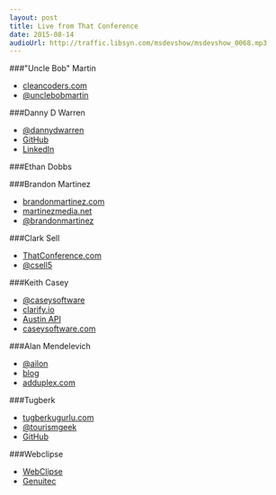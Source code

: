 ```yaml
---
layout: post
title: Live from That Conference
date: 2015-08-14
audioUrl: http://traffic.libsyn.com/msdevshow/msdevshow_0068.mp3
---
```


###"Uncle Bob" Martin

 - [cleancoders.com](http://cleancoders.com)
 - [@unclebobmartin](http://twitter.com/unclebobmartin)

###Danny D Warren

 - [@dannydwarren](https://twitter.com/dannydwarren)
 - [GitHub](https://github.com/dannydwarren)
 - [LinkedIn](https://www.linkedin.com/in/dannydwarren)
 
###Ethan Dobbs

###Brandon Martinez

 - [brandonmartinez.com](http://www.brandonmartinez.com/)
 - [martinezmedia.net](http://www.martinezmedia.net/)
 - [@brandonmartinez](https://twitter.com/brandonmartinez)

###Clark Sell

 - [ThatConference.com](http://thatconference.com/)
 - [@csell5](https://twitter.com/csell5)

###Keith Casey

 - [@caseysoftware](https://twitter.com/caseysoftware)
 - [clarify.io](http://clarify.io/)
 - [Austin API](http://www.meetup.com/Austin-Homegrown-API/)
 - [caseysoftware.com](http://caseysoftware.com/)

###Alan Mendelevich

 - [@ailon](https://twitter.com/ailon)
 - [blog](http://blog.ailon.org/)
 - [adduplex.com](http://adduplex.com/) 

###Tugberk

 - [tugberkugurlu.com](http://www.tugberkugurlu.com/)
 - [@tourismgeek](https://twitter.com/tourismgeek)
 - [GitHub](https://github.com/tugberkugurlu)

###Webclipse

 - [WebClipse](http://www.genuitec.com/products/webclipse/)
 - [Genuitec](https://www.genuitec.com/)